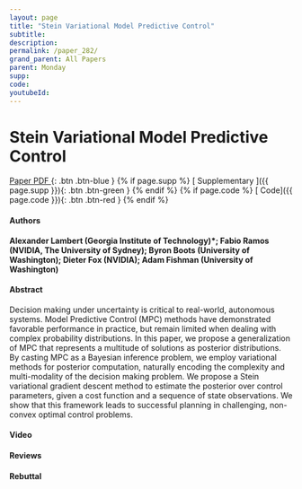 ```yaml
---
layout: page
title: "Stein Variational Model Predictive Control"
subtitle: 
description:
permalink: /paper_282/
grand_parent: All Papers
parent: Monday
supp: 
code: 
youtubeId: 
---
```


# Stein Variational Model Predictive Control

[<i class="fa fa-file-text-o" aria-hidden="true"></i> Paper PDF ](https://drive.google.com/file/d/1QSJQUmOZoDgvdq8l-AlMiS7gFYRi_9Jx/view){: .btn .btn-blue } {% if page.supp %} [<i class="fa fa-file-text-o" aria-hidden="true"></i> Supplementary ]({{ page.supp }}){: .btn .btn-green } {% endif %} {% if page.code %} [<i class="fa fa-github" aria-hidden="true"></i> Code]({{ page.code }}){: .btn .btn-red }
{% endif %}

#### Authors
**Alexander Lambert (Georgia Institute of Technology)*; Fabio Ramos (NVIDIA, The University of Sydney); Byron Boots (University of Washington); Dieter Fox (NVIDIA); Adam Fishman (University of Washington)**

#### Abstract
Decision making under uncertainty is critical to real-world, autonomous systems. Model Predictive Control (MPC) methods have demonstrated favorable performance in practice, but remain limited when dealing with complex probability distributions. In this paper, we propose a generalization of MPC that represents a multitude of solutions as posterior distributions. By casting MPC as a Bayesian inference problem, we employ variational methods for posterior computation, naturally encoding the complexity and multi-modality of the decision making problem. We propose a Stein variational gradient descent method to estimate the posterior over control parameters, given a cost function and a sequence of state observations. We show that this framework leads to successful planning in challenging, non-convex optimal control problems.

#### Video 

#### Reviews

#### Rebuttal
